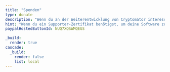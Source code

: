 ```yaml
---
title: "Spenden"
type: donate
description: "Wenn du an der Weiterentwicklung von Cryptomator interessiert bist, kannst du uns mit einer Spende beliebiger Höhe unterstützen. Vielen Dank!"
hint: "Wenn du ein Supporter-Zertifikat benötigst, um deine Software zu registrieren und den Dunkel-Modus freizuschalten, besuche bitte die <a class=\"text-blue-500 no-underline hover:underline\" href=\"/de/supporter-cert/\">Supporter-Zertifikat-Seite</a>."
paypalHostedButtonId: NUQ7XQSWMQEGS

_build:
  render: true
cascade:
  _build:
    render: false
    list: local
---
```

